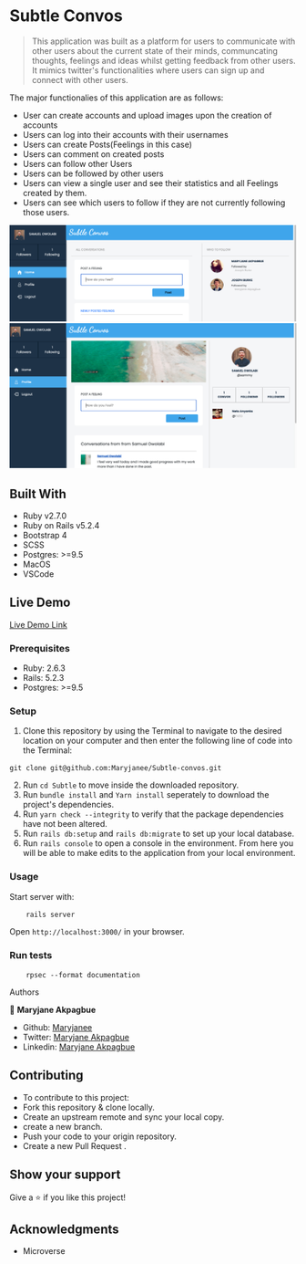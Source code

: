 # Subtle Convos  

> This application was built as a platform for users to communicate with other users about the current state of their minds, communcating thoughts, feelings and ideas whilst getting feedback from other users.
It mimics twitter's functionalities where users can sign up and connect with other users.

The major functionalies of this application are as follows:

- User can create accounts and upload images upon the creation of accounts
- Users can log into their accounts with their usernames
- Users can create Posts(Feelings in this case)
- Users can comment on created posts
- Users can follow other Users
- Users can be followed by other users
- Users can view a single user and see their statistics and all Feelings created by them.
- Users can see which users to follow if they are not currently following those users.


![dashboard page](app/assets/images/dashboard-page.png)
![User page](app/assets/images/user-profile.png)

## Built With

- Ruby v2.7.0
- Ruby on Rails v5.2.4
- Bootstrap 4
- SCSS
- Postgres: >=9.5
- MacOS
- VSCode


## Live Demo

[Live Demo Link ](https://warm-ravine-81710.herokuapp.com/users/sign_in)

### Prerequisites

- Ruby: 2.6.3
- Rails: 5.2.3
- Postgres: >=9.5


### Setup

1. Clone this repository by using the Terminal to navigate to the desired location on your computer and then enter the following line of code into the Terminal:
```
git clone git@github.com:Maryjanee/Subtle-convos.git
```
2. Run `cd Subtle` to move inside the downloaded repository.
3. Run `bundle install` and `Yarn install` seperately to download the project's dependencies.
4. Run `yarn check --integrity` to verify that the package dependencies have not been altered.
4. Run `rails db:setup` and `rails db:migrate` to set up your local database.
5. Run `rails console` to open a console in the environment. From here you will be able to make edits to the application from your local environment.


### Usage

Start server with:

```
    rails server
```

Open `http://localhost:3000/` in your browser.

### Run tests

```
    rpsec --format documentation
```


 Authors

👤 **Maryjane Akpagbue**

- Github: [Maryjanee](https://github.com/Maryjanee)
- Twitter: [Maryjane Akpagbue](https://twitter.com/alfredmaryjane)
- Linkedin: [Maryjane Akpagbue](https://www.linkedin.com/in/maryjane-akpagbue)


## Contributing

- To contribute to this project:
- Fork this repository & clone locally.
- Create an upstream remote and sync your local copy.
- create a new branch.
- Push your code to your origin repository.
- Create a new Pull Request .


## Show your support

Give a ⭐️ if you like this project!

## Acknowledgments

- Microverse